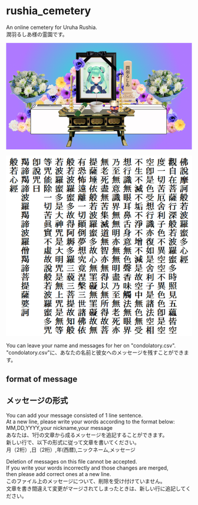 # rushia_cemetery
An online cemetery for Uruha Rushia.  
潤羽るしあ様の霊園です。

![Rushia's altar](soushiki.png)  

![Hannya shingyo](hannya_shingyo.png)  

You can leave your name and messages for her on "condolatory.csv".  
"condolatory.csv"に、あなたの名前と彼女へのメッセージを残すことができます。  

## format of message  
## メッセージの形式  
You can add your message consisted of 1 line sentence.  
At a new line, please write your words according to the format below:  
MM,DD,YYYY,your nickname,your message  
あなたは、1行の文章から成るメッセージを追記することができます。  
新しい行で、以下の形式に従って文章を書いてください。  
月（2桁）,日（2桁）,年(西暦),ニックネーム,メッセージ  

Deletion of messages on this file cannot be accepted.  
If you write your words incorrectly and those changes are merged,  
then please add correct ones at a new line.  
このファイル上のメッセージについて、削除を受け付けていません。  
文章を書き間違えて変更がマージされてしまったときは、新しい行に追記してください。
